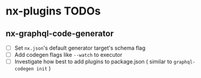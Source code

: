 # nx-plugins TODOs

## nx-graphql-code-generator

- [ ] Set `nx.json`'s default generator target's schema flag
- [ ] Add codegen flags like `--watch` to executor
- [ ] Investigate how best to add plugins to package.json ( similar to `graphql-codegen init` )
